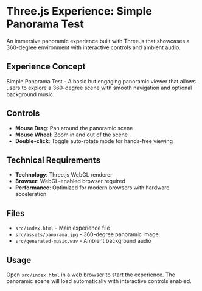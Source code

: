 # Three.js Experience: Simple Panorama Test

An immersive panoramic experience built with Three.js that showcases a 360-degree environment with interactive controls and ambient audio.

## Experience Concept

Simple Panorama Test - A basic but engaging panoramic viewer that allows users to explore a 360-degree scene with smooth navigation and optional background music.

## Controls

- **Mouse Drag**: Pan around the panoramic scene
- **Mouse Wheel**: Zoom in and out of the scene  
- **Double-click**: Toggle auto-rotate mode for hands-free viewing

## Technical Requirements

- **Technology**: Three.js WebGL renderer
- **Browser**: WebGL-enabled browser required
- **Performance**: Optimized for modern browsers with hardware acceleration

## Files

- `src/index.html` - Main experience file
- `src/assets/panorama.jpg` - 360-degree panoramic image
- `src/generated-music.wav` - Ambient background audio

## Usage

Open `src/index.html` in a web browser to start the experience. The panoramic scene will load automatically with interactive controls enabled.
